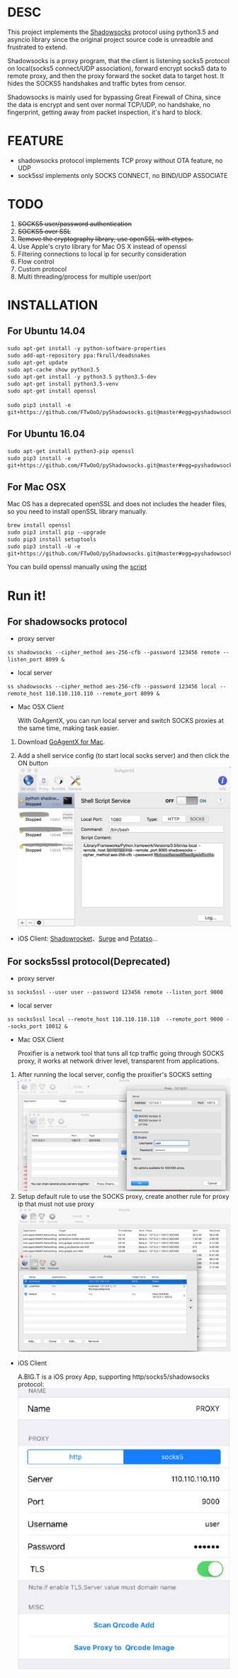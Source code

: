 # DESC

This project implements the [Shadowsocks](https://github.com/shadowsocks/shadowsocks) protocol using python3.5 and asyncio library
 since the original project source code is unreadble and frustrated to extend.

Shadowsocks is a proxy program, that the client is listening socks5 protocol on local(socks5 connect/UDP association), 
forward encrypt socks5 data to remote proxy, and then the proxy forward the socket data to target host. It hides the SOCKS5
 handshakes and traffic bytes from censor.

Shadowsocks is mainly used for bypassing Great Firewall of China, since the data is encrypt and sent over 
normal TCP/UDP, no handshake, no fingerprint, getting away from packet inspection, it's hard to block.

# FEATURE
* shadowsocks protocol implements TCP proxy without OTA feature, no UDP
* sock5ssl implements only SOCKS CONNECT, no BIND/UDP ASSOCIATE
  
 
# TODO

1. ~~SOCKS5 user/password authentication~~
2. ~~SOCKS5 over SSL~~
3. ~~Remove the cryptography library, use openSSL with ctypes.~~
4. Use Apple's cryto library for Mac OS X instead of openssl
5. Filtering connections to local ip for security consideration
6. Flow control
7. Custom protocol
8. Multi threading/process for multiple user/port

# INSTALLATION
## For Ubuntu 14.04

```
sudo apt-get install -y python-software-properties
sudo add-apt-repository ppa:fkrull/deadsnakes
sudo apt-get update
sudo apt-cache show python3.5
sudo apt-get install -y python3.5 python3.5-dev
sudo apt-get install python3.5-venv
sudo apt-get install openssl

sudo pip3 install -e git+https://github.com/FTwOoO/pyShadowsocks.git@master#egg=pyshadowsocks
```

## For Ubuntu 16.04

```
sudo apt-get install python3-pip openssl
sudo pip3 install -e git+https://github.com/FTwOoO/pyShadowsocks.git@master#egg=pyshadowsocks
```

## For Mac OSX
Mac OS has a deprecated openSSL and does not includes the header files, so you need to install openSSL library manually.

```shell
brew install openssl
sudo pip3 install pip --upgrade
sudo pip3 install setuptools
sudo pip3 install -U -e git+https://github.com/FTwOoO/pyShadowsocks.git@master#egg=pyshadowsocks
```

You can build openssl manually using the [script](https://github.com/FTwO-O/Build_Mac_Command_Line_Tools/blob/master/openssl.sh) 

# Run it!

## For shadowsocks protocol

* proxy server

```shell
ss shadowsocks --cipher_method aes-256-cfb --password 123456 remote --listen_port 8099 &
```

* local server

```shell
ss shadowsocks --cipher_method aes-256-cfb --password 123456 local --remote_host 110.110.110.110 --remote_port 8099 &
```
   
* Mac OSX Client

    With GoAgentX, you can run local server and switch SOCKS proxies at the same time, making task easier. 

1. Download [GoAgentX for Mac](https://goagentx.googlecode.com/files/GoAgentX-v2.2.9.dmg).

2. Add a shell service config (to start local socks server) and then click the ON button
![GoAgentX setting for pyShadowsocks](screenshots/goagentx_shell_service_config.png)

* iOS Client: [Shadowrocket](https://itunes.apple.com/cn/app/shadowrocket/id932747118?mt=8)、[Surge](https://itunes.apple.com/us/app/surge-web-developer-tool-proxy/id1040100637?mt=8) and [Potatso](https://itunes.apple.com/cn/app/tu-dou-si-potatso-qiang-da/id1070901416?l=en&mt=8)...

## For socks5ssl protocol(Deprecated)
    
* proxy server

```shell
ss socks5ssl --user user --password 123456 remote --listen_port 9000
```
    
* local server

```shell
ss socks5ssl local --remote_host 110.110.110.110  --remote_port 9000 --socks_port 10012 & 
```

* Mac OSX Client

    Proxifier is a network tool that tuns all tcp traffic going through SOCKS proxy, it works at network driver level, transparent from applications.

1. After running the local server, config the proxifier's SOCKS setting
    ![](screenshots/proxifier_socks_setting.png)
2. Setup default rule to use the SOCKS proxy, create another rule for proxy ip that must not use proxy 
    ![](screenshots/proxifier_rules_setting.png)

* iOS Client

    A.BIG.T is a iOS proxy App, supporting http/socks5/shadowsocks protocol: 
    ![](screenshots/abigt_setting.png)

